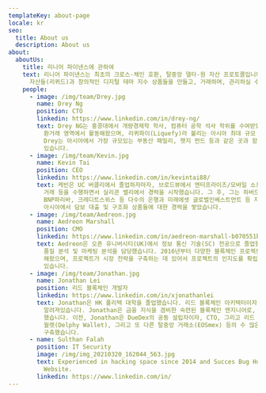 ```yaml
---
templateKey: about-page
locale: kr
seo:
  title: About us
  description: About us
about:
  aboutUs:
    title: 리니어 파이낸스에 관하여
    text: 리니어 파이낸스는 최초의 크로스-체인 호환, 탈중앙 델타-원 자산 프로토콜입니다. 사용자들은 리니어 파이낸스를 통해, 다양한 합성
      자산들(리퀴드)과 창의적인 디지털 테마 지수 상품들을 만들고, 거래하며, 관리하실 수 있습니다.
    people:
      - image: /img/team/Drey.jpg
        name: Drey Ng
        position: CTO
        linkedin: https://www.linkedin.com/in/drey-ng/
        text: Drey NG는 홍콩대에서 개량경제학 학사, 컴퓨터 공학 석사 학위를 수여받았습니다. 졸업에 이어, HSBC와 도이치 은행에서 FX,
          환거래 영역에서 활동해왔으며, 리퀴파이(Liquefy)라 불리는 아시아 최대 규모 STO 기업에서 제품을 리드하기도 했습니다.
          Drey는 아시아에서 가장 규모있는 부동산 패밀리, 헷지 펀드 등과 같은 곳과 함께 토큰화 프로젝트들을 운영한 경력이
          있습니다.
      - image: /img/team/Kevin.jpg
        name: Kevin Tai
        position: CEO
        linkedin: https://www.linkedin.com/in/kevintai88/
        text: 케빈은 UC 버클리에서 졸업하자마자, 브로드뷰에서 엔터프라이즈/모바일 소프트웨어 회사에서 M&A를 하며 200억 달러 이상의 인수
          거래 등을 수행하면서 실리콘 밸리에서 경력을 시작했습니다. 그 후, 그는 하버드 경영대학원 MBA를 진학하며 스탠다트차타드,
          BNP파리바, 크레디트스위스 등 다수의 은행과 미래에셋 글로벌인베스트먼트 등 자산 운용사들을 거치며 지난 13년 간,
          아시아에서 담보 대출 및 구조화 상품들에 대한 경력을 쌓았습니다.
      - image: /img/team/Aedreon.jpg
        name: Aedreon Marshall
        position: CMO
        linkedin: https://www.linkedin.com/in/aedreon-marshall-b070551ba/
        text: Aedreon은 오픈 유니버시티(UK)에서 정보 통신 기술(SC) 전공으로 졸업했습니다. 센트리카와 엔터프라이즈 홀딩스에서 서비스
          품질 분석 및 마케팅 분석을 담당했습니다. 2016년부터 다양한 블록체인 프로젝트들 사이에서 파트너십을 형성하는 데 기여를
          해왔으며, 프로젝트가 시장 전략을 구축하는 데 있어서 프로젝트의 인지도를 확립하는 핵심 전략에 있어 풍부한 경험을 가지고
          있습니다.
      - image: /img/team/Jonathan.jpg
        name: Jonathan Lei
        position: 리드 블록체인 개발자
        linkedin: https://www.linkedin.com/in/xjonathanlei
        text: Jonathan은 HK 폴리텍 대학을 졸업했습니다. 리드 블록체인 아키텍터이자, 분산형 & 중앙 암호화폐 거래소 플랫폼 전문가로
          알려져있습니다. Jonathan은 금융 지식을 겸비한 숙련된 블록체인 엔지니어로, EOS의 코드 베이스에 기여를 하기도
          했습니다. 이전, Jonathan은 DueDex의 공동 설립자이자, CTO, 그리고 리드 아키텍터로 활동했습니다. 또한 델피
          월렛(Delphy Wallet), 그리고 또 다른 탈중앙 거래소(EOSmex) 등의 수 많은 이오스 디앱들을 만들고
          구축했습니다.
      - name: Sulthan Falah
        position: IT Security
        image: /img/img_20210320_162044_563.jpg
        text: Experienced in hacking space since 2014 and Succes Bug Hunting Over 5000
          Website.
        linkedin: https://www.linkedin.com/in/
---
```

